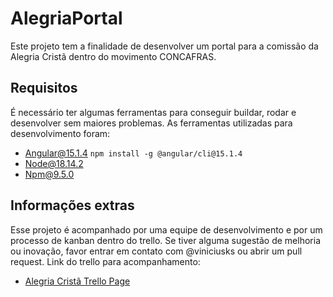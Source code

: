 # AlegriaPortal

Este projeto tem a finalidade de desenvolver um portal para a comissão da Alegria Cristã dentro do movimento CONCAFRAS.

## Requisitos

É necessário ter algumas ferramentas para conseguir buildar, rodar e desenvolver sem maiores problemas.
As ferramentas utilizadas para desenvolvimento foram:

- Angular@15.1.4 `npm install -g @angular/cli@15.1.4`
- Node@18.14.2
- Npm@9.5.0

## Informações extras

Esse projeto é acompanhado por uma equipe de desenvolvimento e por um processo de kanban dentro do trello. Se tiver alguma sugestão de melhoria ou inovação, favor entrar em contato com @viniciusks ou abrir um pull request.
Link do trello para acompanhamento:

- [Alegria Cristã Trello Page](https://trello.com/b/KxLLrYgR/produ%C3%A7%C3%A3o-alegria-crist%C3%A3)
